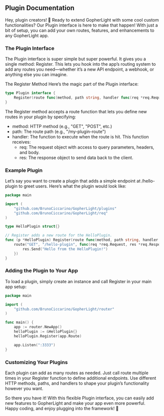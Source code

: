 ## Plugin Documentation

Hey, plugin creators! 🚀 Ready to extend GopherLight with some cool custom functionalities? Our Plugin interface is here to make that happen! With just a bit of setup, you can add your own routes, features, and enhancements to any GopherLight app.

### The Plugin Interface
The Plugin interface is super simple but super powerful. It gives you a single method: Register. This lets you hook into the app’s routing system to add any routes you need—whether it’s a new API endpoint, a webhook, or anything else you can imagine.

The Register Method
Here’s the magic part of the Plugin interface:

```go
type Plugin interface {
	Register(route func(method, path string, handler func(req *req.Request, res *req.Response)))
}
```

The Register method accepts a route function that lets you define new routes in your plugin by specifying:

- method: HTTP method (e.g., "GET", "POST", etc.)
- path: The route path (e.g., "/my-plugin-route")
- handler: The function to execute when the route is hit. This function receives:
    - req: The request object with access to query parameters, headers, and body.
    - res: The response object to send data back to the client.

### Example Plugin

Let’s say you want to create a plugin that adds a simple endpoint at /hello-plugin to greet users. Here’s what the plugin would look like:

```go
package main

import (
	"github.com/BrunoCiccarino/GopherLight/plugins"
	"github.com/BrunoCiccarino/GopherLight/req"
)

type HelloPlugin struct{}

// Register adds a new route for the HelloPlugin.
func (p *HelloPlugin) Register(route func(method, path string, handler func(req *req.Request, res *req.Response))) {
	route("GET", "/hello-plugin", func(req *req.Request, res *req.Response) {
		res.Send("Hello from the HelloPlugin!")
	})
}
```

### Adding the Plugin to Your App
To load a plugin, simply create an instance and call Register in your main app setup:

```go
package main

import (
	"github.com/BrunoCiccarino/GopherLight/router"
)

func main() {
	app := router.NewApp()
	helloPlugin := &HelloPlugin{}
	helloPlugin.Register(app.Route)

	app.Listen(":3333")
}
```

### Customizing Your Plugins
Each plugin can add as many routes as needed. Just call route multiple times in your Register function to define additional endpoints. Use different HTTP methods, paths, and handlers to shape your plugin’s functionality however you want.

So there you have it! With this flexible Plugin interface, you can easily add new features to GopherLight and make your app even more powerful. Happy coding, and enjoy plugging into the framework! 🔌